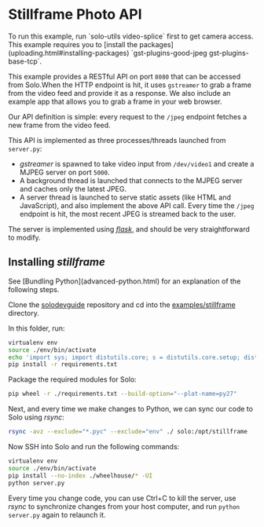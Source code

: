 # Stillframe Photo API

<aside class="note">
To run this example, run `solo-utils video-splice` first to get camera access.
</aside>

<aside class="note">
This example requires you to [install the packages](uploading.html#installing-packages) `gst-plugins-good-jpeg gst-plugins-base-tcp`.
</aside>

This example provides a RESTful API on port `8080` that can be accessed from Solo.When the HTTP endpoint is hit, it uses `gstreamer` to grab a frame from the video feed and provide it as a response. We also include an example app that allows you to grab a frame in your web browser.

Our API definition is simple: every request to the `/jpeg` endpoint fetches a new frame from the video feed.

This API is implemented as three processes/threads launched from `server.py`:

* *gstreamer* is spawned to take video input from `/dev/video1` and create a MJPEG server on port `5000`.
* A background thread is launched that connects to the MJPEG server and caches only the latest JPEG.
* A server thread is launched to serve static assets (like HTML and JavaScript), and also implement the above API call. Every time the `/jpeg` endpoint is hit, the most recent JPEG is streamed back to the user.

The server is implemented using _[flask](http://flask.pocoo.org/)_, and should be very straightforward to modify.

## Installing _stillframe_

<aside class="note">
See [Bundling Python](advanced-python.html) for an explanation of the following steps.
</aside>

Clone the [solodevguide](https://github.com/3drobotics/solodevguide) repository and cd into the [examples/stillframe](https://github.com/3drobotics/solodevguide/tree/master/examples/stillframe) directory.

In this folder, run:

```sh
virtualenv env
source ./env/bin/activate
echo 'import sys; import distutils.core; s = distutils.core.setup; distutils.core.setup = (lambda s: (lambda **kwargs: (kwargs.__setitem__("ext_modules", []), s(**kwargs))))(s)' > env/lib/python2.7/site-packages/distutils.pth
pip install -r requirements.txt
```

Package the required modules for Solo:

```sh
pip wheel -r ./requirements.txt --build-option="--plat-name=py27"
```

Next, and every time we make changes to Python, we can sync our code to Solo using *rsync*:

```sh
rsync -avz --exclude="*.pyc" --exclude="env" ./ solo:/opt/stillframe
```

Now SSH into Solo and run the following commands:

```sh
virtualenv env
source ./env/bin/activate
pip install --no-index ./wheelhouse/* -UI
python server.py
```

Every time you change code, you can use Ctrl+C to kill the server, use _rsync_ to synchronize changes from your host computer, and run `python server.py` again to relaunch it.
